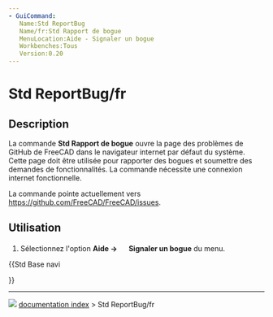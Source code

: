 ```yaml
---
- GuiCommand:
   Name:Std ReportBug
   Name/fr:Std Rapport de bogue
   MenuLocation:Aide - Signaler un bogue
   Workbenches:Tous
   Version:0.20
---
```


# Std ReportBug/fr

## Description

La commande **Std Rapport de bogue** ouvre la page des problèmes de GitHub de FreeCAD dans le navigateur internet par défaut du système. Cette page doit être utilisée pour rapporter des bogues et soumettre des demandes de fonctionnalités. La commande nécessite une connexion internet fonctionnelle.

La commande pointe actuellement vers [<https://github.com/FreeCAD/FreeCAD/issues>](https://github.com/FreeCAD/FreeCAD/issues).



## Utilisation

1.  Sélectionnez l\'option **Aide → <img src="images/Std_ReportBug.svg" width=16px> Signaler un bogue** du menu.





{{Std Base navi

}}



---
![](images/Button_right.svg) [documentation index](../README.md) > Std ReportBug/fr
